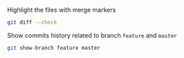 Highlight the files with merge markers
```bash
git diff --check
```
Show commits history related to branch `feature` and `master` 
```bash
git show-branch feature master
```
